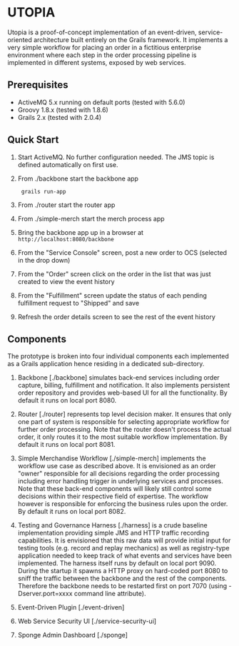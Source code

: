 UTOPIA
======

Utopia is a proof-of-concept implementation of an event-driven, service-oriented architecture built entirely on the Grails framework. It implements a very simple workflow for placing an order in a fictitious enterprise environment where each step in the order processing pipeline is implemented in different systems, exposed by web services.

Prerequisites
-------------

* ActiveMQ 5.x running on default ports (tested with 5.6.0)
* Groovy 1.8.x (tested with 1.8.6)
* Grails 2.x (tested with 2.0.4)

Quick Start
-----------

1. Start ActiveMQ. No further configuration needed. The JMS topic is defined automatically on first use.
2. From ./backbone start the backbone app

		grails run-app
		
3. From ./router start the router app
4. From ./simple-merch start the merch process app
5. Bring the backbone app up in a browser at `http://localhost:8080/backbone`
6. From the "Service Console" screen, post a new order to OCS (selected in the drop down)
7. From the "Order" screen click on the order in the list that was just created to view the event history
8. From the "Fulfillment" screen update the status of each pending fulfillment request to "Shipped" and save
9. Refresh the order details screen to see the rest of the event history

Components
----------

The prototype is broken into four individual components each implemented as a Grails application hence residing in a dedicated sub-directory.

1. Backbone [./backbone] simulates back-end services including order capture, billing, fulfillment and notification. It also implements persistent order repository and provides web-based UI for all the functionality. By default it runs on local port 8080. 

2. Router [./router] represents top level decision maker. It ensures that only one part of system is responsible for selecting appropriate workflow for further order processing. Note that the router doesn't process the actual order, it only routes it to the most suitable workflow implementation. By default it runs on local port 8081.

3. Simple Merchandise Workflow [./simple-merch] implements the workflow use case as described above. It is envisioned as an order "owner" responsible for all decisions regarding the order processing including error handling trigger in underlying services and processes. Note that these back-end components will likely still control some decisions within their respective field of expertise. The workflow however is responsible for enforcing the business rules upon the order. By default it runs on local port 8082.

4. Testing and Governance Harness [./harness] is a crude baseline implementation providing simple JMS and HTTP traffic recording capabilities. It is envisioned that this raw data will provide initial input for testing tools (e.g. record and replay mechanics) as well as registry-type application needed to keep track of what events and services have been implemented. The harness itself runs by default on local port 9090. During the startup it spawns a HTTP proxy on hard-coded port 8080 to sniff the traffic between the backbone and the rest of the components. Therefore the backbone needs to be restarted first on port 7070 (using -Dserver.port=xxxx command line attribute).

5. Event-Driven Plugin [./event-driven]

6. Web Service Security UI [./service-security-ui]

7. Sponge Admin Dashboard [./sponge]
